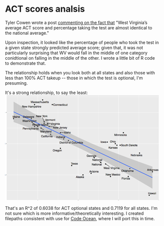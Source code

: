 # ACT scores analsis
Tyler Cowen wrote a post [commenting on the fact that](http://marginalrevolution.com/marginalrevolution/2017/04/west-virginia-fact-day-comments.html) "West Virginia’s average ACT score and percentage taking the test are almost identical to the national average."

Upon inspection, it looked like the percentage of people who took the test in a given state strongly predicted average score;
given that, it was not particularly surprising that WV would fall in the middle of one category conidtional on falling in the middle of the other. I wrote a little bit of R code to demonstrate that. 

The relationship holds when you look both at all states and also those with less than 100% ACT takeup -- those in which the test is optional, I'm presuming.

It's a strong relationship, to say the least:
![with mandatory states taken out](https://github.com/setgree/ACT_score_analysis/blob/master/ACT_use_rates.png)

That's an R^2 of 0.6038 for ACT optional states and 0.7119 for all states. I'm not sure which is more informative/theoretically interesting.
I created filepaths consistent with use for [Code Ocean](codeocean.com), where I will port this in time. 

